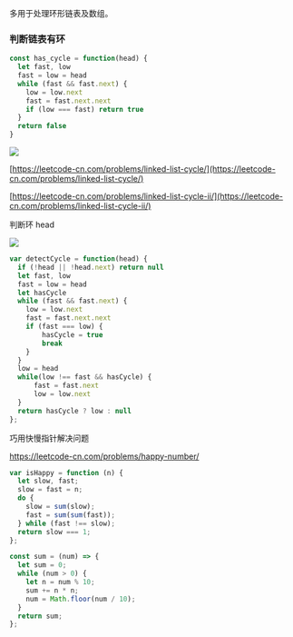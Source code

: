 多用于处理环形链表及数组。

### **判断链表有环**

```JavaScript
const has_cycle = function(head) {
  let fast, low
  fast = low = head
  while (fast && fast.next) {
    low = low.next
    fast = fast.next.next
    if (low === fast) return true
  }
  return false
}
```

![](https://yck-1254263422.cos.ap-shanghai.myqcloud.com/2020/09/16003310546323.png)

[https://leetcode-cn.com/problems/linked-list-cycle/](https://leetcode-cn.com/problems/linked-list-cycle/)

[https://leetcode-cn.com/problems/linked-list-cycle-ii/](https://leetcode-cn.com/problems/linked-list-cycle-ii/)

判断环 head

![](https://yck-1254263422.cos.ap-shanghai.myqcloud.com/2020/09/16003310546340.png)

```JavaScript
var detectCycle = function(head) {
  if (!head || !head.next) return null
  let fast, low
  fast = low = head
  let hasCycle
  while (fast && fast.next) {
    low = low.next
    fast = fast.next.next
    if (fast === low) {
        hasCycle = true
        break
    }
  }
  low = head
  while(low !== fast && hasCycle) {
      fast = fast.next
      low = low.next
  }
  return hasCycle ? low : null
};
```

巧用快慢指针解决问题

https://leetcode-cn.com/problems/happy-number/

```js
var isHappy = function (n) {
  let slow, fast;
  slow = fast = n;
  do {
    slow = sum(slow);
    fast = sum(sum(fast));
  } while (fast !== slow);
  return slow === 1;
};

const sum = (num) => {
  let sum = 0;
  while (num > 0) {
    let n = num % 10;
    sum += n * n;
    num = Math.floor(num / 10);
  }
  return sum;
};
```
